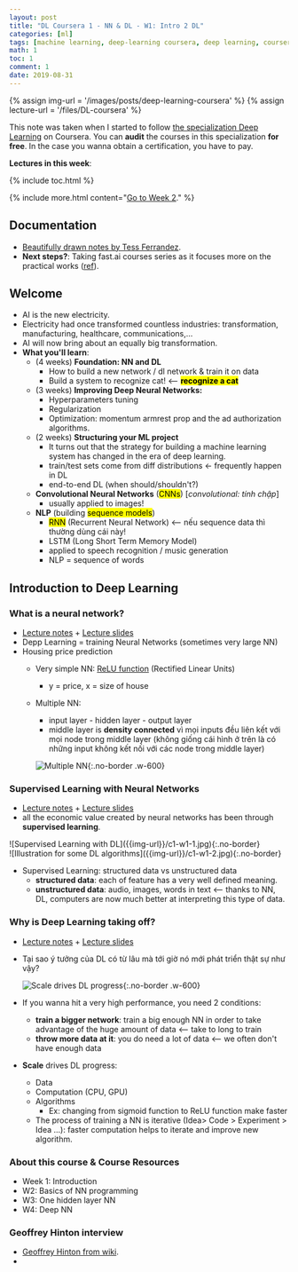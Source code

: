 ```yaml
---
layout: post
title: "DL Coursera 1 - NN & DL - W1: Intro 2 DL"
categories: [ml]
tags: [machine learning, deep-learning coursera, deep learning, coursera]
math: 1
toc: 1
comment: 1
date: 2019-08-31
---
```


{% assign img-url = '/images/posts/deep-learning-coursera' %}
{% assign lecture-url = '/files/DL-coursera' %}

This note was taken when I started to follow [the specialization Deep Learning](https://www.coursera.org/specializations/deep-learning) on Coursera. You can **audit** the courses in this specialization **for free**. In the case you wanna obtain a certification, you have to pay.

**Lectures in this week**: 

{% include toc.html %}

{% include more.html content="[Go to Week 2](/deep-learning-coursera-1-2)." %}

## Documentation

- [Beautifully drawn notes by Tess Ferrandez]({{lecture-url}}/picture-note-dl-coursera-tess.pdf "Drawn notes by Tess").
- **Next steps?**: Taking fast.ai courses series as it focuses more on the practical works ([ref](https://github.com/mbadry1/DeepLearning.ai-Summary)).  

## Welcome

- AI is the new electricity.
- Electricity had once transformed countless industries: transformation, manufacturing, healthcare, communications,...
- AI will now bring about an equally big transformation.
- **What you'll learn**:
  - (4 weeks) **Foundation: NN and DL**
    - How to build a new network / dl network & train it on data
    - Build a system to recognize cat! <-- **<mark>recognize a cat</mark>**
  - (3 weeks) **Improving Deep Neural Networks:**
    - Hyperparameters tuning
    - Regularization
    - Optimization: momentum armrest prop and the ad authorization algorithms.
  - (2 weeks) **Structuring your ML project**
    - It turns out that the strategy for building a machine learning system has changed in the era of deep learning.
    - train/test sets come from diff distributions <- frequently happen in DL
    - end-to-end DL (when should/shouldn't?)
  - **Convolutional Neural Networks** (<mark>CNNs</mark>) [*convolutional: tính chập*]
    - usually applied to images!
  - **NLP** (building <mark>sequence models</mark>)
    - <mark>RNN</mark> (Recurrent Neural Network) <-- nếu sequence data thì thường dùng cái này!
    - LSTM (Long Short Term Memory Model)
    - applied to speech recognition / music generation
    - NLP = sequence of words

## Introduction to Deep Learning

### What is a neural network?

- [Lecture notes]({{lecture-url}}/course-1/w1_What_is_Neural_Network_note.pdf) + [Lecture slides]({{lecture-url}}/course-1/w1_What_is_Neural_Network_ppt.pdf)
- Depp Learning = training Neural Networks (sometimes very large NN)
- Housing price prediction
  - Very simple NN: [ReLU function](https://en.wikipedia.org/wiki/Rectifier_(neural_networks)) (Rectified Linear Units)
    - y = price, x = size of house
  - Multiple NN:
    - input layer - hidden layer - output layer
    - middle layer is **density connected** vì mọi inputs đều liên kết với mọi node trong middle layer (không giống cái hình ở trên là có những input không kết nối với các node trong middle layer)
    
    ![Multiple NN]({{img-url}}/multiple-nn-housing-price.jpg){:.no-border .w-600}

### Supervised Learning with Neural Networks

- [Lecture notes]({{lecture-url}}/course-1/w1_Supervised_Learning_for_Neural_Network_note.pdf) + [Lecture slides]({{lecture-url}}/course-1/w1_Supervised_Learning_for_Neural_Network_ppt.pdf)
- all the economic value created by neural networks has been through **supervised learning**.

<div class="row d-flex" markdown="1">
<div class="col s12 l5" markdown="1">
![Supervised Learning with DL]({{img-url}}/c1-w1-1.jpg){:.no-border}
</div>
<div class="col s12 l7" markdown="1">
![Illustration for some DL algorithms]({{img-url}}/c1-w1-2.jpg){:.no-border}
</div>
</div>

- Supervised Learning: structured data vs unstructured data
  - **structured data**: each of feature has a very well defined meaning.
  - **unstructured data**: audio, images, words in text <-- thanks to NN, DL, computers are now much better at interpreting this type of data.

### Why is Deep Learning taking off?

- [Lecture notes]({{lecture-url}}/course-1/w1_Why_is_Deep_Learning_Taking_Off_note.pdf) + [Lecture slides]({{lecture-url}}/course-1/w1_Why_is_Deep_Learning_Taking_Off_ppt.pdf)
- Tại sao ý tưởng của DL có từ lâu mà tới giờ nó mới phát triển thật sự như vậy?

  ![Scale drives DL progress]({{img-url}}/c1-w1-2.jpg){:.no-border .w-600}

- If you wanna hit a very high performance, you need 2 conditions:
  - **train a bigger network**: train a big enough NN in order to take advantage of the huge amount of data <-- take to long to train
  - **throw more data at it**: you do need a lot of data <-- we often don't have enough data
- **Scale** drives DL progress:
  - Data
  - Computation (CPU, GPU)
  - Algorithms
    - Ex: changing from sigmoid function to ReLU function make faster
  - The process of training a NN is iterative (Idea> Code > Experiment > Idea ...): faster computation helps to iterate and improve new algorithm.

### About this course & Course Resources

- Week 1: Introduction
- W2: Basics of NN programming
- W3: One hidden layer NN
- W4: Deep NN

### Geoffrey Hinton interview

- [Geoffrey Hinton from wiki](https://en.wikipedia.org/wiki/Geoffrey_Hinton).
- 


